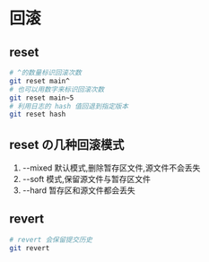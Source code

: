 # 回滚

## reset

```bash
# ^的数量标识回滚次数
git reset main^
# 也可以用数字来标识回滚次数
git reset main~5
# 利用日志的 hash 值回退到指定版本
git reset hash
```

## reset の几种回滚模式

1. --mixed 默认模式,删除暂存区文件,源文件不会丢失
2. --soft 模式,保留源文件与暂存区文件
3. --hard 暂存区和源文件都会丢失

## revert

```bash
# revert 会保留提交历史
git revert
```
